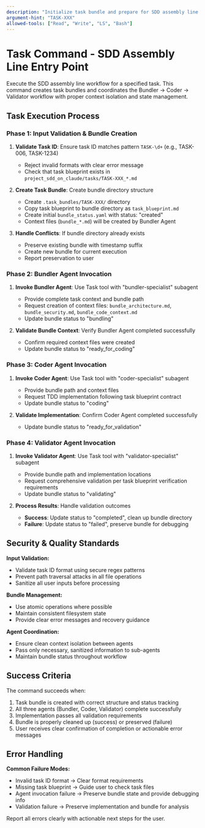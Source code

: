 ```yaml
---
description: "Initialize task bundle and prepare for SDD assembly line execution"
argument-hint: "TASK-XXX"
allowed-tools: ["Read", "Write", "LS", "Bash"]
---
```


# Task Command - SDD Assembly Line Entry Point

Execute the SDD assembly line workflow for a specified task. This command creates task bundles and coordinates the Bundler → Coder → Validator workflow with proper context isolation and state management.

## Task Execution Process

### Phase 1: Input Validation & Bundle Creation

1. **Validate Task ID**: Ensure task ID matches pattern `TASK-\d+` (e.g., TASK-006, TASK-1234)
   - Reject invalid formats with clear error message
   - Check that task blueprint exists in `project_sdd_on_claude/tasks/TASK-XXX_*.md`

2. **Create Task Bundle**: Create bundle directory structure
   - Create `.task_bundles/TASK-XXX/` directory 
   - Copy task blueprint to bundle directory as `task_blueprint.md`
   - Create initial `bundle_status.yaml` with status: "created"
   - Context files (`bundle_*.md`) will be created by Bundler Agent

3. **Handle Conflicts**: If bundle directory already exists
   - Preserve existing bundle with timestamp suffix
   - Create new bundle for current execution
   - Report preservation to user

### Phase 2: Bundler Agent Invocation

1. **Invoke Bundler Agent**: Use Task tool with "bundler-specialist" subagent
   - Provide complete task context and bundle path
   - Request creation of context files: `bundle_architecture.md`, `bundle_security.md`, `bundle_code_context.md`
   - Update bundle status to "bundling"

2. **Validate Bundle Context**: Verify Bundler Agent completed successfully
   - Confirm required context files were created
   - Update bundle status to "ready_for_coding"

### Phase 3: Coder Agent Invocation  

1. **Invoke Coder Agent**: Use Task tool with "coder-specialist" subagent
   - Provide bundle path and context files
   - Request TDD implementation following task blueprint contract
   - Update bundle status to "coding"

2. **Validate Implementation**: Confirm Coder Agent completed successfully
   - Update bundle status to "ready_for_validation"

### Phase 4: Validator Agent Invocation

1. **Invoke Validator Agent**: Use Task tool with "validator-specialist" subagent
   - Provide bundle path and implementation locations
   - Request comprehensive validation per task blueprint verification requirements
   - Update bundle status to "validating"

2. **Process Results**: Handle validation outcomes
   - **Success**: Update status to "completed", clean up bundle directory
   - **Failure**: Update status to "failed", preserve bundle for debugging

## Security & Quality Standards

**Input Validation:**
- Validate task ID format using secure regex patterns
- Prevent path traversal attacks in all file operations
- Sanitize all user inputs before processing

**Bundle Management:**
- Use atomic operations where possible
- Maintain consistent filesystem state
- Provide clear error messages and recovery guidance

**Agent Coordination:**
- Ensure clean context isolation between agents
- Pass only necessary, sanitized information to sub-agents
- Maintain bundle status throughout workflow

## Success Criteria

The command succeeds when:
1. Task bundle is created with correct structure and status tracking
2. All three agents (Bundler, Coder, Validator) complete successfully
3. Implementation passes all validation requirements
4. Bundle is properly cleaned up (success) or preserved (failure)
5. User receives clear confirmation of completion or actionable error messages

## Error Handling

**Common Failure Modes:**
- Invalid task ID format → Clear format requirements
- Missing task blueprint → Guide user to check task files
- Agent invocation failure → Preserve bundle state and provide debugging info
- Validation failure → Preserve implementation and bundle for analysis

Report all errors clearly with actionable next steps for the user.